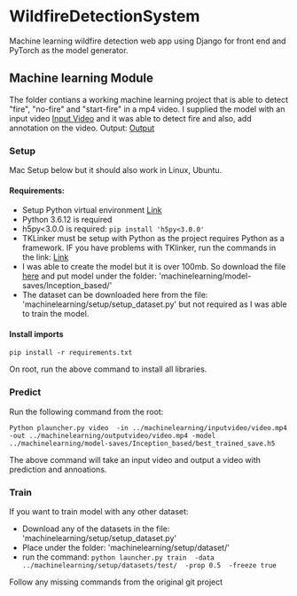 # WildfireDetectionSystem
Machine learning wildfire detection web app using Django for front end and PyTorch as the model generator.

## Machine learning Module
The folder contians a working machine learning project that is able to detect "fire", "no-fire" and "start-fire" in a mp4 video. I supplied the model with an input video [Input Video](hhttps://github.com/AraibKarim/WildfireDetectionSystem/blob/main/machine%20learning/inputvideo/video.mp4) and it was able to detect fire and also, add annotation on the video. Output: [Output](https://github.com/AraibKarim/WildfireDetectionSystem/blob/main/machine%20learning/outputvideo/video.mp4)

### Setup 

Mac Setup below but it should also work in Linux, Ubuntu.

#### Requirements:

* Setup Python virtual environment [Link](https://gist.github.com/pandafulmanda/730a9355e088a9970b18275cb9eadef3)
* Python 3.6.12 is required
* h5py<3.0.0 is required:  ``` pip install 'h5py<3.0.0' ```
* TKLinker must be setup with Python as the project requires Python as a framework. IF you have problems with TKlinker, run the commands in the link: [Link](https://stackoverflow.com/questions/59987762/python-tkinter-modulenotfounderror-no-module-named-tkinter)
* I was able to create the model but it is over 100mb. So download the file [here]() and put model under the folder: 'machinelearning/model-saves/Inception_based/'
* The dataset can be downloaded here from the file: 'machinelearning/setup/setup_dataset.py' but not required as I was able to train the model.

#### Install imports

``` pip install -r requirements.txt ```

On root, run the above command to install all libraries.

### Predict

Run the following command from the root:

``` Python plauncher.py video  -in ../machinelearning/inputvideo/video.mp4 -out ../machinelearning/outputvideo/video.mp4 -model ../machinelearning/model-saves/Inception_based/best_trained_save.h5 ```

The above command will take an input video and output a video with prediction and annoations.

### Train
If you want to train model with any other dataset:

* Download any of the datasets in the file: 'machinelearning/setup/setup_dataset.py'
* Place under the folder: 'machinelearning/setup/dataset/'
* run the command: ``` python launcher.py train  -data ../machinelearning/setup/datasets/test/  -prop 0.5  -freeze true ```

Follow any missing commands from the original git project


